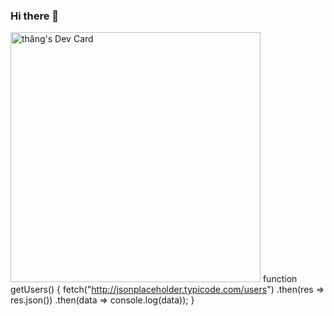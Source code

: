 ### Hi there 👋

<!--
**thangho98/thangho98** is a ✨ _special_ ✨ repository because its `README.md` (this file) appears on your GitHub profile.

Here are some ideas to get you started:

- 🔭 I’m currently working on ...
- 🌱 I’m currently learning ...
- 👯 I’m looking to collaborate on ...
- 🤔 I’m looking for help with ...
- 💬 Ask me about ...
- 📫 How to reach me: ...
- 😄 Pronouns: ...
- ⚡ Fun fact: ...
-->

<a href="https://app.daily.dev/thangho98"><img src="https://api.daily.dev/devcards/f60fa402ebd24e01bb3abcc5249594a0.png?r=gfz" width="400" alt="thăng's Dev Card"/></a>
function getUsers() {
  fetch("http://jsonplaceholder.typicode.com/users")
    .then(res => res.json())
    .then(data => console.log(data));
}
